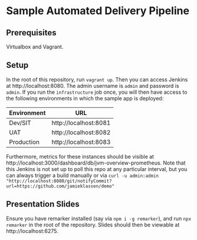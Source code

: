 # Sample Automated Delivery Pipeline

## Prerequisites
Virtualbox and Vagrant.

## Setup
In the root of this repository, run `vagrant up`. Then you can access Jenkins at
http://localhost:8080. The admin username is `admin` and password is `admin`. If you run
the `infrastructure` job once, you will then have access to the following environments in which the
sample app is deployed:

| Environment | URL                   |
| ----------- | --------------------- |
| Dev/SIT     | http://localhost:8081 |
| UAT         | http://localhost:8082 |
| Production  | http://localhost:8083 |

Furthermore, metrics for these instances should be visible at
http://localhost:3000/dashboard/db/jvm-overview-prometheus.
Note that this Jenkins is not set up to poll this repo at any particular interval, but you
can always trigger a build manually or via
`curl -u admin:admin "http://localhost:8080/git/notifyCommit?url=https://github.com/jamieklassen/demo"`

## Presentation Slides

Ensure you have remarker installed (say via `npm i -g remarker`), and run `npx remarker` in the
root of the repository. Slides should then be viewable at http://localhost:6275.
